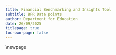 ```yaml
---
title: Financial Benchmarking and Insights Tool
subtitle: BFR Data points
author: Department for Education
date: 26/09/2025
titlepage: true
toc-own-page: false
---
```


<!-- Leave the rest of this page blank -->
\newpage
